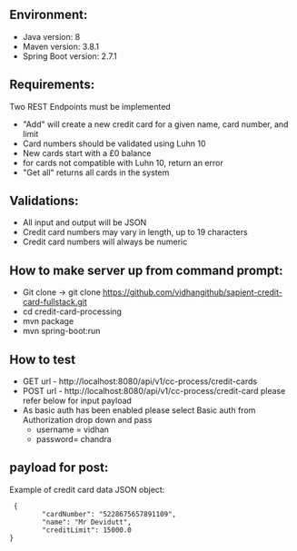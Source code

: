 ## Environment:
- Java version: 8
- Maven version: 3.8.1
- Spring Boot version: 2.7.1

## Requirements:
Two REST Endpoints must be implemented
-	"Add" will create a new credit card for a given name, card number, and limit
-	Card numbers should be validated using Luhn 10
-	New cards start with a £0 balance
-	for cards not compatible with Luhn 10, return an error
-	"Get all" returns all cards in the system

## Validations:
-	All input and output will be JSON
-	Credit card numbers may vary in length, up to 19 characters
-	Credit card numbers will always be numeric

## How to make server up  from command  prompt:
- Git clone -> git clone https://github.com/vidhangithub/sapient-credit-card-fullstack.git
- cd credit-card-processing
- mvn package
- mvn spring-boot:run

## How to test
- GET url - http://localhost:8080/api/v1/cc-process/credit-cards
- POST url - http://localhost:8080/api/v1/cc-process/credit-card  please refer below for input payload
- As basic auth has been enabled please select Basic auth from Authorization drop down and pass
    - username = vidhan
    - password= chandra
## payload  for post:
Example of credit card data JSON object:
```
 {
        "cardNumber": "5228675657891109",
        "name": "Mr Devidutt",
        "creditLimit": 15000.0
}
```
